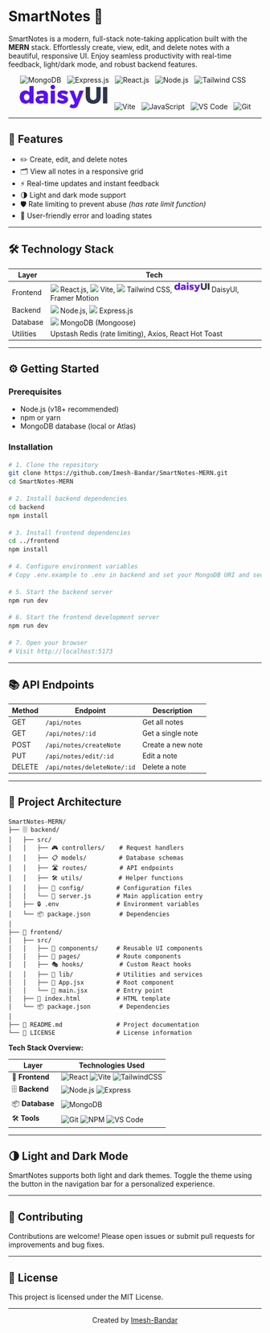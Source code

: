 # SmartNotes 📝

SmartNotes is a modern, full-stack note-taking application built with the **MERN** stack. Effortlessly create, view, edit, and delete notes with a beautiful, responsive UI. Enjoy seamless productivity with real-time feedback, light/dark mode, and robust backend features.

<div align="center">
  <img src="https://cdn.jsdelivr.net/gh/devicons/devicon/icons/mongodb/mongodb-original-wordmark.svg" alt="MongoDB" height="50" />
  &nbsp;
  <img src="https://cdn.jsdelivr.net/gh/devicons/devicon/icons/express/express-original.svg" alt="Express.js" height="50" />
  &nbsp;
  <img src="https://cdn.jsdelivr.net/gh/devicons/devicon/icons/react/react-original.svg" alt="React.js" height="50" />
  &nbsp;
  <img src="https://cdn.jsdelivr.net/gh/devicons/devicon/icons/nodejs/nodejs-original.svg" alt="Node.js" height="50" />
  &nbsp;
  <img src="https://www.vectorlogo.zone/logos/tailwindcss/tailwindcss-icon.svg" alt="Tailwind CSS" height="50" />
  &nbsp;
  <img src="https://raw.githubusercontent.com/saadeghi/files/main/daisyui/logo-4.svg" alt="DaisyUI" height="50" />
  &nbsp;
  <img src="https://cdn.jsdelivr.net/gh/devicons/devicon/icons/vitejs/vitejs-original.svg" alt="Vite" height="50" />
  &nbsp;
  <img src="https://cdn.jsdelivr.net/gh/devicons/devicon/icons/javascript/javascript-original.svg" alt="JavaScript" height="50" />
  &nbsp;
  <img src="https://cdn.jsdelivr.net/gh/devicons/devicon/icons/vscode/vscode-original.svg" alt="VS Code" height="50" />
  &nbsp;
  <img src="https://cdn.jsdelivr.net/gh/devicons/devicon/icons/git/git-original.svg" alt="Git" height="50" />
</div>

---

## 🚀 Features

- ✏️ Create, edit, and delete notes
- 🗂️ View all notes in a responsive grid
- ⚡ Real-time updates and instant feedback
- 🌗 Light and dark mode support
- 🛡️ Rate limiting to prevent abuse *(has rate limit function)*
- 🎨 User-friendly error and loading states

---

## 🛠️ Technology Stack

| Layer      | Tech                                                                                   |
|------------|----------------------------------------------------------------------------------------|
| Frontend   | <img src="https://cdn.jsdelivr.net/gh/devicons/devicon/icons/react/react-original.svg" height="20"/> React.js, <img src="https://cdn.jsdelivr.net/gh/devicons/devicon/icons/vitejs/vitejs-original.svg" height="20"/> Vite, <img src="https://www.vectorlogo.zone/logos/tailwindcss/tailwindcss-icon.svg" height="20"/> Tailwind CSS, <img src="https://raw.githubusercontent.com/saadeghi/files/main/daisyui/logo-4.svg" height="20"/> DaisyUI, Framer Motion |
| Backend    | <img src="https://cdn.jsdelivr.net/gh/devicons/devicon/icons/nodejs/nodejs-original.svg" height="20"/> Node.js, <img src="https://cdn.jsdelivr.net/gh/devicons/devicon/icons/express/express-original.svg" height="20"/> Express.js |
| Database   | <img src="https://cdn.jsdelivr.net/gh/devicons/devicon/icons/mongodb/mongodb-original-wordmark.svg" height="20"/> MongoDB (Mongoose) |
| Utilities  | Upstash Redis (rate limiting), Axios, React Hot Toast                                  |

---

## ⚙️ Getting Started

### Prerequisites

- Node.js (v18+ recommended)
- npm or yarn
- MongoDB database (local or Atlas)

### Installation

```bash
# 1. Clone the repository
git clone https://github.com/Imesh-Bandar/SmartNotes-MERN.git
cd SmartNotes-MERN

# 2. Install backend dependencies
cd backend
npm install

# 3. Install frontend dependencies
cd ../frontend
npm install

# 4. Configure environment variables
# Copy .env.example to .env in backend and set your MongoDB URI and secrets

# 5. Start the backend server
npm run dev

# 6. Start the frontend development server
npm run dev

# 7. Open your browser
# Visit http://localhost:5173
```

---

## 📚 API Endpoints

| Method | Endpoint                        | Description        |
|--------|---------------------------------|--------------------|
| GET    | `/api/notes`                    | Get all notes      |
| GET    | `/api/notes/:id`                | Get a single note  |
| POST   | `/api/notes/createNote`         | Create a new note  |
| PUT    | `/api/notes/edit/:id`           | Edit a note        |
| DELETE | `/api/notes/deleteNote/:id`     | Delete a note      |

---

## 📁 Project Architecture

<div align="left">

```
SmartNotes-MERN/
├── 🗄️ backend/
│   ├── src/
│   │   ├── 🎮 controllers/    # Request handlers
│   │   ├── 📋 models/         # Database schemas
│   │   ├── 🛣️ routes/         # API endpoints
│   │   ├── 🛠️ utils/          # Helper functions
│   │   ├── 🔧 config/         # Configuration files
│   │   └── 📡 server.js       # Main application entry
│   ├── 🔒 .env                # Environment variables
│   └── 📦 package.json        # Dependencies
│
├── 🎨 frontend/
│   ├── src/
│   │   ├── 🧩 components/     # Reusable UI components
│   │   ├── 📱 pages/          # Route components
│   │   ├── 🎭 hooks/          # Custom React hooks
│   │   ├── 🔌 lib/            # Utilities and services
│   │   ├── 🎯 App.jsx         # Root component
│   │   └── 🚀 main.jsx        # Entry point
│   ├── 🎋 index.html          # HTML template
│   └── 📦 package.json        # Dependencies
│
├── 📝 README.md               # Project documentation
└── 📄 LICENSE                 # License information
```

</div>

**Tech Stack Overview:**

<div align="left">

| Layer | Technologies Used |
|-------|------------------|
| 🎨 **Frontend** | ![React](https://img.shields.io/badge/React-20232A?style=for-the-badge&logo=react&logoColor=61DAFB) ![Vite](https://img.shields.io/badge/Vite-646CFF?style=for-the-badge&logo=vite&logoColor=white) ![TailwindCSS](https://img.shields.io/badge/Tailwind-38B2AC?style=for-the-badge&logo=tailwind-css&logoColor=white) |
| 🗄️ **Backend** | ![Node.js](https://img.shields.io/badge/Node.js-43853D?style=for-the-badge&logo=node.js&logoColor=white) ![Express](https://img.shields.io/badge/Express-000000?style=for-the-badge&logo=express&logoColor=white) |
| 📦 **Database** | ![MongoDB](https://img.shields.io/badge/MongoDB-4EA94B?style=for-the-badge&logo=mongodb&logoColor=white) |
| 🛠️ **Tools** | ![Git](https://img.shields.io/badge/Git-F05032?style=for-the-badge&logo=git&logoColor=white) ![NPM](https://img.shields.io/badge/NPM-CB3837?style=for-the-badge&logo=npm&logoColor=white) ![VS Code](https://img.shields.io/badge/VS_Code-007ACC?style=for-the-badge&logo=visual-studio-code&logoColor=white) |

</div>

---

## 🌗 Light and Dark Mode

SmartNotes supports both light and dark themes. Toggle the theme using the button in the navigation bar for a personalized experience.

---

## 🤝 Contributing

Contributions are welcome! Please open issues or submit pull requests for improvements and bug fixes.

---

## 📄 License

This project is licensed under the MIT License.

---

<div align="center">
  Created by <a href="https://github.com/Imesh-Bandar">Imesh-Bandar</a>
</div>
